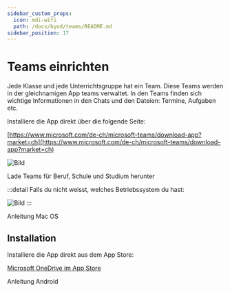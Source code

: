 ```yaml
---
sidebar_custom_props:
  icon: mdi-wifi
  path: /docs/byod/teams/README.md
sidebar_position: 17
---
```


# Teams einrichten

Jede Klasse und jede Unterrichtsgruppe hat ein Team. Diese Teams werden in der gleichnamigen App teams verwaltet. In den Teams finden sich wichtige Informationen in den Chats und den Dateien: Termine, Aufgaben etc.

<Tabs>
  <TabItem value="win" label="Windows">
  Installiere die App direkt über die folgende Seite:

[https://www.microsoft.com/de-ch/microsoft-teams/download-app?market=ch](https://www.microsoft.com/de-ch/microsoft-teams/download-app?market=ch)

![Bild](path/to/image)

Lade Teams für Beruf, Schule und Studium herunter

:::detail
  Falls du nicht weisst, welches Betriebssystem du hast:
  
  ![Bild](path/to/image)
:::


  </TabItem>
  <TabItem value="osx" label="Mac OS">
    Anleitung Mac OS
  </TabItem>
  <TabItem value="ios" label="iOS">

## Installation

Installiere die App direkt aus dem App Store:

[Microsoft OneDrive im App Store](https://apps.apple.com/us/app/microsoft-onedrive/id477537958)



  </TabItem>
  <TabItem value="android" label="Android">
    Anleitung Android
  </TabItem>
</Tabs>